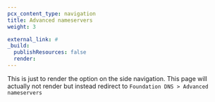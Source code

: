 ```yaml
---
pcx_content_type: navigation
title: Advanced nameservers
weight: 3

external_link: #
_build:
  publishResources: false
  render:
---
```


This is just to render the option on the side navigation.
This page will actually not render but instead redirect to `Foundation DNS > Advanced nameservers`